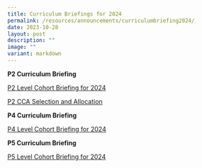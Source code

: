 ```yaml
---
title: Curriculum Briefings for 2024
permalink: /resources/announcements/curriculumbriefing2024/
date: 2023-10-28
layout: post
description: ""
image: ""
variant: markdown
---
```

**P2 Curriculum Briefing**

[P2 Level Cohort Briefing for 2024](https://drive.google.com/file/d/15X_uX0td21bwTRXqt_Rwc5VhqDzHdjaD/view?usp=drive_link)

[P2 CCA Selection and Allocation](https://drive.google.com/file/d/1P2SvxWYPcO4jQiIoBXvkFpTnG5AHdJ_C/view?usp=drive_link)

**P4 Curriculum Briefing**

[P4 Level Cohort Briefing for 2024](/files/Curriculum_Briefing_for_2024_P5_Students___LATEST.pdf)


**P5 Curriculum Briefing**

[P5 Level Cohort Briefing for 2024](/files/2023_P5_Curriculum_Briefing_Part_2_10_Nov_2023_website.pdf)
